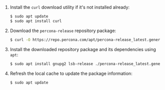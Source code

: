 1. Install the `curl` download utility if it's not installed already:

    ```{.bash .data-prompt="$"}
    $ sudo apt update
    $ sudo apt install curl 
    ```

2. Download the `percona-release` repository package:

    ```{.bash data-prompt="$"}
    $ curl -O https://repo.percona.com/apt/percona-release_latest.generic_all.deb
    ```

3. Install the downloaded repository package and its dependencies using `apt`:

    ```{.bash data-prompt="$"}
    $ sudo apt install gnupg2 lsb-release ./percona-release_latest.generic_all.deb
    ```

4. Refresh the local cache to update the package information:

    ```{.bash data-prompt="$"}
    $ sudo apt update
    ```